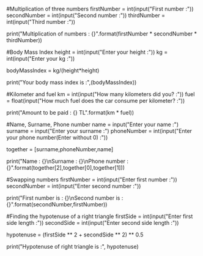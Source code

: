 #Multiplication of three numbers 
firstNumber = int(input("First number :"))
secondNumber = int(input("Second number :"))
thirdNumber = int(input("Third number :"))

print("Multiplication of numbers : {}".format(firstNumber * secondNumber * thirdNumber))


#Body Mass Index
height = int(input("Enter your height :"))
kg = int(input("Enter your kg :"))

bodyMassIndex = kg/(height*height)

print("Your body mass index is :",(bodyMassIndex))


#Kilometer and fuel
km = int(input("How many kilometers did you? :"))
fuel = float(input("How much fuel does the car consume per kilometer? :"))

print("Amount to be paid : {} TL".format(km * fuel))


#Name, Surname, Phone number
name = input("Enter your name :")
surname = input("Enter your surname :")
phoneNumber = int(input("Enter your phone number(Enter without 0) :"))

together = [surname,phoneNumber,name]

print("Name : {}\nSurname : {}\nPhone number : {}".format(together[2],together[0],together[1]))


#Swapping numbers
firstNumber = int(input("Enter first number :"))
secondNumber = int(input("Enter second number :"))

print("First number is : {}\nSecond number is : {}".format(secondNumber,firstNumber))


#Finding the hypotenuse of a right triangle
firstSide = int(input("Enter first side length :"))
secondSide = int(input("Enter second side length :"))

hypotenuse = (firstSide ** 2 + secondSide ** 2) ** 0.5

print("Hypotenuse of right triangle is :", hypotenuse)
